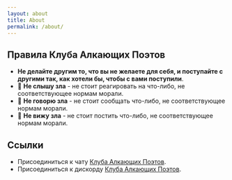 ```yaml
---
layout: about
title: About
permalink: /about/
---
```


## Правила Клуба Алкающих Поэтов
* **Не делайте другим то, что вы не желаете для себя, и поступайте с другими так, как хотели бы, чтобы с вами поступили**.
* &#x1F649; **Не слышу зла** - не стоит реагировать на что-либо, не соответствующее нормам морали.
* &#x1F64A; **Не говорю зла** - не стоит сообщать что-либо, не соответствующее нормам морали.
* &#x1F648; **Не вижу зла** - не стоит постить что-либо, не соответствующее нормам морали.

## Ссылки

- Присоединиться к чату [Клуба Алкающих Поэтов](https://t.me/joinchat/FC6kkBnP3OfzjUT__7YNnQ).
- Присоединиться к дискорду [Клуба Алкающих Поэтов](https://discord.gg/WjNBuzbdR).
